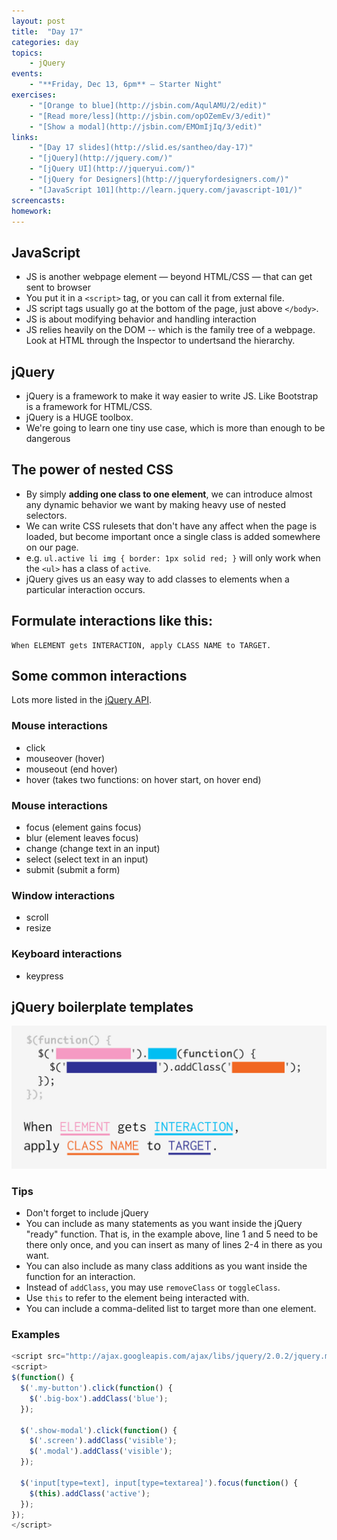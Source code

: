 ```yaml
---
layout: post
title:  "Day 17"
categories: day
topics:
    - jQuery
events:
    - "**Friday, Dec 13, 6pm** — Starter Night"
exercises:
    - "[Orange to blue](http://jsbin.com/AqulAMU/2/edit)"
    - "[Read more/less](http://jsbin.com/opOZemEv/3/edit)"
    - "[Show a modal](http://jsbin.com/EMOmIjIq/3/edit)"
links:
    - "[Day 17 slides](http://slid.es/santheo/day-17)"
    - "[jQuery](http://jquery.com/)"
    - "[jQuery UI](http://jqueryui.com/)"
    - "[jQuery for Designers](http://jqueryfordesigners.com/)"
    - "[JavaScript 101](http://learn.jquery.com/javascript-101/)"
screencasts:
homework:
---
```


## JavaScript

- JS is another webpage element — beyond HTML/CSS — that can get sent to browser
- You put it in a `<script>` tag, or you can call it from external file.
- JS script tags usually go at the bottom of the page, just above `</body>`.
- JS is about modifying behavior and handling interaction
- JS relies heavily on the DOM -- which is the family tree of a webpage. Look at HTML through the Inspector to undertsand the hierarchy.

## jQuery

- jQuery is a framework to make it way easier to write JS. Like Bootstrap is a framework for HTML/CSS.
- jQuery is a HUGE toolbox.
- We're going to learn one tiny use case, which is more than enough to be dangerous

## The power of nested CSS

- By simply **adding one class to one element**, we can introduce almost any dynamic behavior we want by making heavy use of nested selectors.
- We can write CSS rulesets that don't have any affect when the page is loaded, but become important once a single class is added somewhere on our page.
- e.g. `ul.active li img { border: 1px solid red; }` will only work when the `<ul>` has a class of `active`.
- jQuery gives us an easy way to add classes to elements when a particular interaction occurs.

## Formulate interactions like this:

```
When ELEMENT gets INTERACTION, apply CLASS NAME to TARGET.
```

## Some common interactions

Lots more listed in the [jQuery API](http://api.jquery.com/).

### Mouse interactions

- click
- mouseover (hover)
- mouseout (end hover)
- hover (takes two functions: on hover start, on hover end)

### Mouse interactions

- focus (element gains focus)
- blur (element leaves focus)
- change (change text in an input)
- select (select text in an input)
- submit (submit a form)

### Window interactions

- scroll
- resize

### Keyboard interactions

- keypress

## jQuery boilerplate templates

<img src="/img/jquery.jpg">

### Tips

- Don't forget to include jQuery
- You can include as many statements as you want inside the jQuery "ready" function. That is, in the example above, line 1 and 5 need to be there only once, and you can insert as many of lines 2-4 in there as you want.
- You can also include as many class additions as you want inside the function for an interaction.
- Instead of `addClass`, you may use `removeClass` or `toggleClass`.
- Use `this` to refer to the element being interacted with.
- You can include a comma-delited list to target more than one element.

### Examples

```js
<script src="http://ajax.googleapis.com/ajax/libs/jquery/2.0.2/jquery.min.js"></script>
<script>
$(function() {
  $('.my-button').click(function() {
    $('.big-box').addClass('blue');
  });

  $('.show-modal').click(function() {
    $('.screen').addClass('visible');
    $('.modal').addClass('visible');
  });

  $('input[type=text], input[type=textarea]').focus(function() {
    $(this).addClass('active');
  });
});
</script>
```
